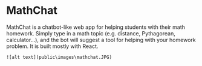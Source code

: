 # MathChat

MathChat is a chatbot-like web app for helping students with their math homework. Simply type in a math topic (e.g. distance, Pythagorean, calculator...), and the bot will suggest a tool for helping with your homework problem. It is built mostly with React. 

```
![alt text](public\images\mathchat.JPG)

```